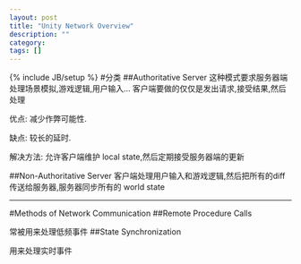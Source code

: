 ```yaml
---
layout: post
title: "Unity Network Overview"
description: ""
category: 
tags: []
---
```

{% include JB/setup %}
#分类
##Authoritative Server
这种模式要求服务器端处理场景模拟,游戏逻辑,用户输入…
客户端要做的仅仅是发出请求,接受结果,然后处理

优点:
减少作弊可能性.

缺点:
较长的延时.

解决方法:
允许客户端维护 local state,然后定期接受服务器端的更新

##Non-Authoritative Server
客户端处理用户输入和游戏逻辑,然后把所有的diff传送给服务器,服务器同步所有的 world state

  ---

#Methods of Network Communication
##Remote Procedure Calls

常被用来处理低频事件
##State Synchronization

用来处理实时事件